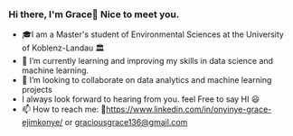 ### Hi there, I'm Grace👋 Nice to meet you.
- 🎓I am a Master's student of Environmental Sciences at the University of Koblenz-Landau 🏛 
- 🌱 I’m currently learning and improving my skills in data science and machine learning.
- 👯 I’m looking to collaborate on data analytics and machine learning projects
- I always look forward to hearing from you. feel Free to say HI :smiley:
- 📫 How to reach me: :link:https://www.linkedin.com/in/onyinye-grace-ejimkonye/ or graciousgrace136@gmail.com



<!--
**gracious136/gracious136** is a ✨ _special_ ✨ repository because its `README.md` (this file) appears on your GitHub profile.

Here are some ideas to get you started:

- 🔭 I’m currently working on ...
- 🌱 I’m currently learning ...
- 👯 I’m looking to collaborate on ...
- 🤔 I’m looking for help with ...
- 💬 Ask me about ...
- 📫 How to reach me: ...
- 😄 Pronouns: ...
- ⚡ Fun fact: ...
-->
